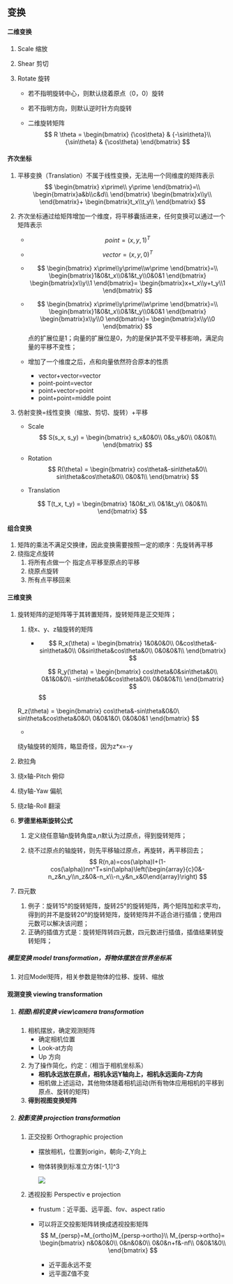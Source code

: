 ## 变换

#### 二维变换

1. Scale 缩放

2. Shear 剪切

3. Rotate 旋转

   - 若不指明旋转中心，则默认绕着原点（0，0）旋转

   - 若不指明方向，则默认逆时针方向旋转

   - 二维旋转矩阵 
     $$
     R \theta = \begin{bmatrix}
     {\cos\theta} & {-\sin\theta}\\
     {\sin\theta} & {\cos\theta}
     \end{bmatrix}
     $$


#### 齐次坐标

1. 平移变换（Translation）不属于线性变换，无法用一个同维度的矩阵表示
   $$
   \begin{bmatrix}
   x\prime\\
   y\prime
   \end{bmatrix}=\\
   \begin{bmatrix}a&b\\c&d\\
   \end{bmatrix}
   \begin{bmatrix}x\\y\\
   \end{bmatrix}+
   \begin{bmatrix}t_x\\t_y\\
   \end{bmatrix}
   $$
   
2. 齐次坐标通过给矩阵增加一个维度，将平移囊括进来，任何变换可以通过一个矩阵表示

   - 
     $$
     point=(x,y,1)^T
     $$

   - 
     $$
     vector=(x,y,0)^T
     $$

   - 
     $$
     \begin{bmatrix}
     x\prime\\y\prime\\w\prime
     \end{bmatrix}=\\
     \begin{bmatrix}1&0&t_x\\0&1&t_y\\0&0&1
     \end{bmatrix}
     \begin{bmatrix}x\\y\\1
     \end{bmatrix}=
     \begin{bmatrix}x+t_x\\y+t_y\\1
     \end{bmatrix}
     $$

   - 
     $$
     \begin{bmatrix}
     x\prime\\y\prime\\w\prime
     \end{bmatrix}=\\
     \begin{bmatrix}1&0&t_x\\0&1&t_y\\0&0&1
     \end{bmatrix}
     \begin{bmatrix}x\\y\\0
     \end{bmatrix}=
     \begin{bmatrix}x\\y\\0
     \end{bmatrix}
     $$
     点的扩展位是1；向量的扩展位是0，为的是保护其不受平移影响，满足向量的平移不变性；

   - 增加了一个维度之后，点和向量依然符合原本的性质

     - vector+vector=vector
     - point-point=vector
     - point+vector=point
     - point+point=middle point

3. 仿射变换=线性变换（缩放、剪切、旋转）+平移 

   - Scale
     $$
     S(s_x, s_y) =
     \begin{bmatrix}
     s_x&0&0\\
     0&s_y&0\\
     0&0&1\\
     \end{bmatrix}
     $$
     
   - Rotation
     $$
     R(\theta) =
     \begin{bmatrix}
     cos\theta&-sin\theta&0\\
     sin\theta&cos\theta&0\\
     0&0&1\\
     \end{bmatrix}
     $$
     
   - Translation

   $$
   T(t_x, t_y) =
   \begin{bmatrix}
   1&0&t_x\\
   0&1&t_y\\
   0&0&1\\
   \end{bmatrix}
   $$
   

#### 组合变换

1. 矩阵的乘法不满足交换律，因此变换需要按照一定的顺序：先旋转再平移
2. 绕指定点旋转
   1. 将所有点做一个 指定点平移至原点的平移
   2. 绕原点旋转
   3. 所有点平移回来

#### 三维变换

1. 旋转矩阵的逆矩阵等于其转置矩阵，旋转矩阵是正交矩阵；

   1. 绕x、y、z轴旋转的矩阵

      - 
        $$
        R_x(\theta) =
        \begin{bmatrix}
        1&0&0&0\\
        0&cos\theta&-sin\theta&0\\
        0&sin\theta&cos\theta&0\\
        0&0&0&1\\
        \end{bmatrix}
        $$

        
        
        $$
        R_y(\theta) =
        \begin{bmatrix}
        cos\theta&0&sin\theta&0\\
        0&1&0&0\\
        -sin\theta&0&cos\theta&0\\
        0&0&0&1\\
        \end{bmatrix}
        $$
   $$
        
     
   $$
   $$
   R_z(\theta) =
    \begin{bmatrix}
    cos\theta&-sin\theta&0&0\\
    sin\theta&cos\theta&0&0\\
    0&0&1&0\\
    0&0&0&1
    \end{bmatrix}
   $$
   
   - 
     
   
   绕y轴旋转的矩阵，略显奇怪，因为z*x=-y
   
2.  欧拉角

   1. 绕x轴-Pitch 俯仰
   2. 绕y轴-Yaw 偏航
   3. 绕z轴-Roll 翻滚

3. **罗德里格斯旋转公式**

   1. 定义绕任意轴n旋转角度a,n默认为过原点，得到旋转矩阵；

   2. 绕不过原点的轴旋转，则先平移轴过原点，再旋转，再平移回去；
      $$
      R(n,a)=cos(\alpha)I+(1-cos(\alpha))nn^T+sin(\alpha)\left(\begin{array}{c}0&-n_z&n_y\\n_z&0&-n_x\\-n_y&n_x&0\end{array}\right)
      $$
      

4. 四元数

   1.  例子：旋转15°的旋转矩阵，旋转25°的旋转矩阵，两个矩阵加和求平均，得到的并不是旋转20°的旋转矩阵，旋转矩阵并不适合进行插值；使用四元数可以解决该问题；
   2. 正确的插值方式是：旋转矩阵转四元数，四元数进行插值，插值结果转旋转矩阵；

##### 模型变换 model transformation，将物体摆放在世界坐标系

1. 对应Model矩阵，相关参数是物体的位移、旋转、缩放

#### 观测变换 viewing transformation

1. ##### 视图\相机变换  view\camera  transformation

   1. 相机摆放，确定观测矩阵
      - 确定相机位置
      - Look-at方向
      - Up 方向
   2. 为了操作简化，约定：（相当于相机坐标系）
      - **相机永远放在原点，相机永远Y轴向上，相机永远面向-Z方向**
      - 相机做上述运动，其他物体随着相机运动(所有物体应用相机的平移到原点、旋转的矩阵)
   3. **得到视图变换矩阵**

2. ##### 投影变换 projection transformation

   1. 正交投影 Orthographic projection 
      - 摆放相机，位置到origin，朝向-Z,Y向上
      
      - 物体转换到标准立方体[-1,1]^3
      
        ![](C:\Users\51039\Desktop\500h\games101\Pictures\正交投影的projection变换.png)
      
   2. 透视投影 Perspectiv e projection
   
      - frustum：近平面、远平面、fov、aspect ratio
   
      - 可以将正交投影矩阵转换成透视投影矩阵  
        $$
        M_{persp}=M_{ortho}M_{persp->ortho}\\
        M_{persp->ortho}=
        \begin{bmatrix}
        n&0&0&0\\
        0&n&0&0\\
        0&0&n+f&-nf\\
        0&0&1&0\\
        \end{bmatrix}
        $$
   
        - 近平面永远不变 
        - 远平面Z值不变

